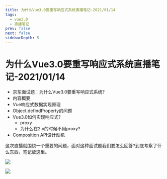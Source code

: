 ```yaml
---
title: 为什么Vue3.0要重写响应式系统直播笔记-2021/01/14
tags: 
  - vue3.0
  - 直播笔记
prev: false
next: false
sidebarDepth: 5
---
```


# 为什么Vue3.0要重写响应式系统直播笔记-2021/01/14

- 京东面试题：为什么Vue3.0要重写响应式系统?
- 内容概要
- Vue响应式数据实现原理
- Object.defindProperty的问题
- Vue3.0如何实现响应式?
	+ proxy
	+ 为什么在2.x的时候不用proxy?
- Composition API设计动机

这次直播就围绕一个重要的问题，面对这种面试题我们要怎么回答?到底考察了什么东西，笔记放这里。

![](https://p6-juejin.byteimg.com/tos-cn-i-k3u1fbpfcp/f11d8a9141c74392ac9eee732a9d2718~tplv-k3u1fbpfcp-watermark.image)

![](https://p1-juejin.byteimg.com/tos-cn-i-k3u1fbpfcp/ea21da6f5d074787b435d7811cdc6859~tplv-k3u1fbpfcp-watermark.image)

<Vssue :options="{ locale: 'zh' }"/>